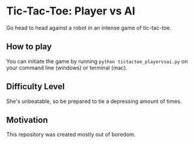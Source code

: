 # Tic-Tac-Toe: Player vs AI
Go head to head against a robot in an intense game of tic-tac-toe.

## How to play
You can initiate the game by running `python tictactoe_playervsai.py` on your command line (windows) or terminal (mac).

## Difficulty Level
She's unbeatable, so be prepared to tie a depressing amount of times.

## Motivation
This repository was created mostly out of boredom.
